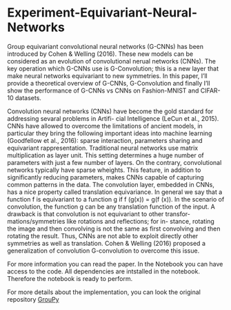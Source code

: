 # Experiment-Equivariant-Neural-Networks


Group equivariant convolutional neural networks
(G-CNNs) has been introduced by Cohen &
Welling (2016). These new models can be considered as an evolution of convolutional nerual
networks (CNNs). The key operation which G-CNNs use is G-Convolution; this is a new layer
that make neural networks equivariant to new
symmetries. In this paper, I’ll provide a theoretical overview of G-CNNs, G-Convolution and
finally I’ll show the performance of G-CNNs
vs CNNs on Fashion-MNIST and CIFAR-10
datasets.


Convolution neural networks (CNNs) have become the
gold standard for addressing sevaral problems in Artifi-
cial Intelligence (LeCun et al., 2015). CNNs have allowed
to overcome the limitations of ancient models, in particular they bring the following important ideas into machine
learning (Goodfellow et al., 2016): sparse interaction, parameters sharing and equivariant rappresentation.
Traditional neural networks use matrix multiplication as
layer unit. This setting determines a huge number of parameters with just a few number of layers. On the contrary,
convolutional networks typically have sparse wheights.
This feature, in addition to significantly reducing parameters, makes CNNs capable of capturing common patterns
in the data.
The convolution layer, embedded in CNNs, has a nice property called translation equivariance. In general we say that
a function f is equivariant to a function g if f (g(x)) =
g(f (x)). In the scenario of convolution, the function g
can be any translation function of the input. A drawback is that convolution is not equivariant to other transfor-
mations/symmetries like rotations and reflections; for in-
stance, rotating the image and then convolving is not the same as first convolving and then rotating the result. Thus,
CNNs are not able to exploit directly other symmetries as
well as translation. Cohen & Welling (2016) proposed a
generalization of convolution G-convolution to overcome
this issue.


For more information you can read the paper. 
In the Notebook you can have access to the code. All dependencies are intstalled in the notebook. Therefore the notebook is ready to perform.

For more details about the implementation, you can look the original repository [GrouPy](https://github.com/tscohen/GrouPy)
